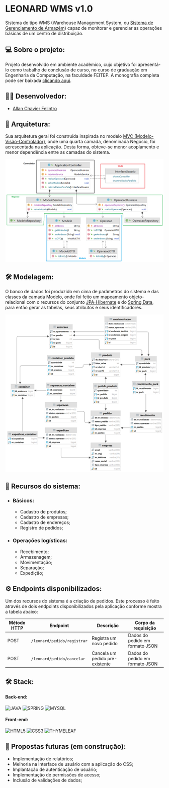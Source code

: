 # LEONARD WMS v1.0
Sistema do tipo WMS (Warehouse Management System, ou [Sistema de Gerenciamento de Armazém](https://ilos.com.br/wms-no-gerenciamento-de-depositos-armazens-e-centros-de-distribuicao/)) capaz de monitorar e gerenciar as operações básicas de um centro de distribuição. 


## 💻 Sobre o projeto:
Projeto desenvolvido em ambiente acadêmico, cujo objetivo foi apresentá-lo como trabalho de conclusão de curso, no curso de graduação em Engenharia da Computação, na faculdade FEITEP. A monografia completa pode ser baixada [clicando aqui](assets/TCC-final.pdf).


## 👨‍💻 Desenvolvedor:
- [Allan Chavier Felintro](https://www.linkedin.com/in/allanfelintro/)


## 💾 Arquitetura:

Sua arquitetura geral foi construída inspirada no modelo [MVC (Modelo-Visão-Controlador)](https://www.treinaweb.com.br/blog/o-que-e-mvc), onde uma quarta camada, denominada Negócio, foi acrescentada na aplicação. Desta forma, obteve-se menor acoplamento e menor dependência entre as camadas do sistema.   

<img src="assets/arquitetura-mvc-dividida.png" />

## 🛠️ Modelagem:

O banco de dados foi produzido em cima de parâmetros do sistema e das classes da camada Modelo, onde foi feito um mapeamento objeto-relacional com o recursos do conjunto [JPA-Hibernate](https://www.alura.com.br/apostila-java-web/uma-introducao-pratica-ao-jpa-com-hibernate) e do [Spring Data](https://www.zup.com.br/blog/spring-data-na-pratica), para então gerar as tabelas, seus atributos e seus identificadores.

<img src = "assets/leonard_db.png" />


## 🧰 Recursos do sistema:


* ### Básicos:
  * Cadastro de produtos;
  * Cadastro de empresas;
  * Cadastro de endereços;
  * Registro de pedidos;


* ### Operações logísticas:
  * Recebimento;
  * Armazenagem;
  * Movimentação;
  * Separação;
  * Expedição;


## ⚙️ Endpoints disponibilizados:

Um dos recursos do sistema é a criação de pedidos. Este processo é feito através de dois endpoints disponibilizados pela aplicação conforme mostra a tabela abaixo:

| Método HTTP | Endpoint                    | Descrição                       | Corpo da requisição             |
|-------------|-----------------------------|---------------------------------|---------------------------------|
| POST        | `/leonard/pedido/registrar` | Registra um novo pedido         | Dados do pedido em formato JSON |
| POST        | `/leonard/pedido/cancelar`  | Cancela um pedido pré-existente | Dados do pedido em formato JSON |


## 🛠️ Stack:

#### Back-end:
<div>
  <img alt="JAVA" src="https://img.shields.io/badge/Java-100000?style=for-the-badge&logo=openjdk&logoColor=white">
  <img alt="SPRING" src="https://img.shields.io/badge/Spring-100000?style=for-the-badge&logo=spring">
  <img alt="MYSQL" src="https://img.shields.io/badge/MYSQL-100000?style=for-the-badge&logo=mysql">
</div>

####  Front-end:
<div>
 <img alt="HTML5" src="https://img.shields.io/badge/html5-100000?style=for-the-badge&logo=html5">
 <img alt="CSS3" src="https://img.shields.io/badge/css3-100000?style=for-the-badge&logo=css3&logoColor=blue">
 <img alt="THYMELEAF" src="https://img.shields.io/badge/THYMELEAF-100000?style=for-the-badge&logo=thymeleaf&logoColor=green">
</div>


## 🚧 Propostas futuras (em construção):

* Implementação de relatórios;
* Melhoria na interface de usuário com a aplicação do CSS;
* Implantação de autenticação de usuário;
* Implementação de permissões de acesso;
* Inclusão de validações de dados;

